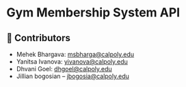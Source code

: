 # Gym Membership System API

## 👋 Contributors
- Mehek Bhargava: msbharga@calpoly.edu
- Yanitsa Ivanova: yivanova@calpoly.edu
- Dhvani Goel: dhgoel@calpoly.edu
- Jillian bogosian – jbogosia@calpoly.edu
